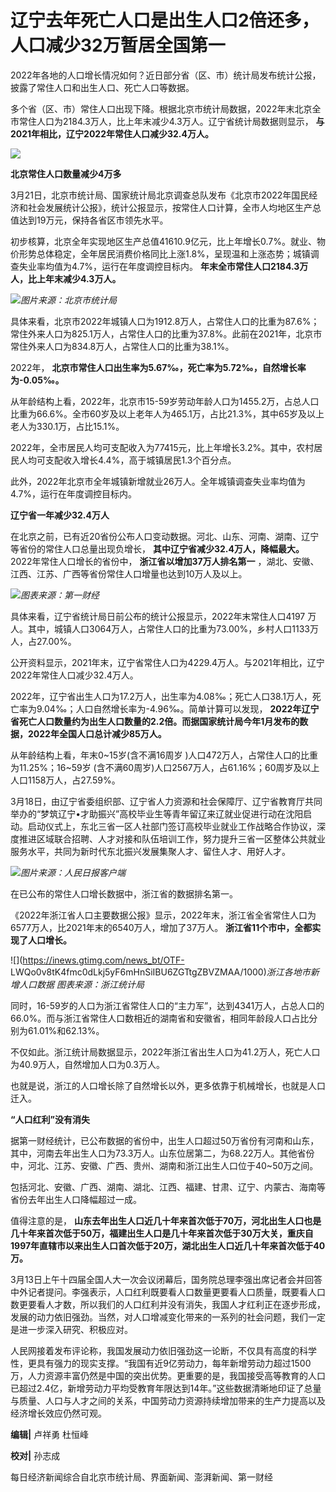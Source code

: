 # 辽宁去年死亡人口是出生人口2倍还多，人口减少32万暂居全国第一

2022年各地的人口增长情况如何？近日部分省（区、市）统计局发布统计公报，披露了常住人口和出生人口、死亡人口等数据。

多个省（区、市）常住人口出现下降。根据北京市统计局数据，2022年末北京全市常住人口为2184.3万人，比上年末减少4.3万人。辽宁省统计局数据则显示，
**与2021年相比，辽宁2022年常住人口减少32.4万人。**

![](https://inews.gtimg.com/news_bt/OKozNANBainekOzRiz_uxhaDXo7-ElW0nlnGen1TXAUmUAA/1000)

**北京常住人口数量减少4万多**

3月21日，北京市统计局、国家统计局北京调查总队发布《北京市2022年国民经济和社会发展统计公报》，统计公报显示，按常住人口计算，全市人均地区生产总值达到19万元，保持各省区市领先水平。

初步核算，北京全年实现地区生产总值41610.9亿元，比上年增长0.7%。就业、物价形势总体稳定，全年居民消费价格同比上涨1.8%，呈现温和上涨态势；城镇调查失业率均值为4.7%，运行在年度调控目标内。
**年末全市常住人口2184.3万人，比上年末减少4.3万人。**

![](https://inews.gtimg.com/news_bt/O7CcEIGZuZQIiSjAJDRRRC5OMI9BoeuYFDmBSw16bQqC0AA/1000)_图片来源：北京市统计局_

具体来看，北京市2022年城镇人口为1912.8万人，占常住人口的比重为87.6%；常住外来人口为825.1万人，占常住人口的比重为37.8%。此前在2021年，北京市常住外来人口为834.8万人，占常住人口的比重为38.1%。

2022年， **北京市常住人口出生率为5.67‰，死亡率为5.72‰，自然增长率为-0.05‰。**

从年龄结构上看，2022年，北京市15-59岁劳动年龄人口为1455.2万，占总人口比重为66.6%。全市60岁及以上老年人为465.1万，占比21.3%，其中65岁及以上老人为330.1万，占比15.1%。

2022年，全市居民人均可支配收入为77415元，比上年增长3.2%。其中，农村居民人均可支配收入增长4.4%，高于城镇居民1.3个百分点。

此外，2022年北京市全年城镇新增就业26万人。全年城镇调查失业率均值为4.7%，运行在年度调控目标内。

**辽宁省一年减少32.4万人**

在北京之前，已有近20省份公布人口变动数据。河北、山东、河南、湖南、辽宁等省份的常住人口总量出现负增长， **其中辽宁省减少32.4万人，降幅最大。**
2022年常住人口增长的省份中， **浙江省以增加37万人排名第一** ，湖北、安徽、江西、江苏、广西等省份常住人口增量也达到10万人及以上。

![](https://inews.gtimg.com/news_bt/OxN1h1HFAqIeDFE3I6sh6uBCMTh252gdxU1LcZ8UophjQAA/1000)_图表来源：第一财经_

具体来看，辽宁省统计局日前公布的统计公报显示，2022年末常住人口4197
万人。其中，城镇人口3064万人，占常住人口的比重为73.00%，乡村人口1133万人，占27.00%。

公开资料显示，2021年末，辽宁省常住人口为4229.4万人。与2021年相比，辽宁2022年常住人口减少32.4万人。

2022年，辽宁省出生人口为17.2万人，出生率为4.08‰；死亡人口38.1万人，死亡率为9.04‰；人口自然增长率为-4.96‰。简单计算可以发现，
**2022年辽宁省死亡人口数量约为出生人口数量的2.2倍。而据国家统计局今年1月发布的数据，2022年全国人口总计减少85万人。**

从年龄结构上看，年末0~15岁(含不满16周岁 )人口472万人，占常住人口的比重为11.25%；16~59岁
(含不满60周岁)人口2567万人，占61.16%；60周岁及以上人口1158万人，占27.59%。

3月18日，由辽宁省委组织部、辽宁省人力资源和社会保障厅、辽宁省教育厅共同举办的“梦筑辽宁•才助振兴”高校毕业生等青年留辽来辽就业促进行动在沈阳启动。启动仪式上，东北三省一区人社部门签订高校毕业就业工作战略合作协议，深度推进区域联合招聘、人才对接和队伍培训工作，努力提升三省一区整体公共就业服务水平，共同为新时代东北振兴发展集聚人才、留住人才、用好人才。

![](https://inews.gtimg.com/news_bt/OFOTPb75pD5OtzPmh_LGeX5dMbjZoed3gLyLXcr74KuGYAA/1000)_图片来源：人民日报客户端_

在已公布的常住人口增长数据中，浙江省的数据排名第一。

《2022年浙江省人口主要数据公报》显示，2022年末，浙江省全省常住人口为6577万人，比2021年末的6540万人，增加了37万人。
**浙江省11个市中，全都实现了人口增长。**

![](https://inews.gtimg.com/news_bt/OTF-
LWQo0v8tK4fmc0dLkj5yF6mHnSiIBU6ZGTtgZBVZMAA/1000)_浙江各地市新增人口数据 图表来源：浙江统计局_

同时，16-59岁的人口为浙江省常住人口的“主力军”，达到4341万人，占总人口的66.0%。而与浙江省常住人口数相近的湖南省和安徽省，相同年龄段人口占比分别为61.01%和62.13%。

不仅如此。浙江统计局数据显示，2022年浙江省出生人口为41.2万人，死亡人口为40.9万人，自然增加人口为0.3万人。

也就是说，浙江的人口增长除了自然增长以外，更多依靠于机械增长，也就是人口迁入。

**“人口红利”没有消失**

据第一财经统计，已公布数据的省份中，出生人口超过50万省份有河南和山东，其中，河南去年出生人口为73.3万人。山东位居第二，为68.22万人。其他省份中，河北、江苏、安徽、广西、贵州、湖南和浙江出生人口位于40~50万之间。

包括河北、安徽、广西、湖南、湖北、江西、福建、甘肃、辽宁、内蒙古、海南等省份去年出生人口降幅超过一成。

值得注意的是，
**山东去年出生人口近几十年来首次低于70万，河北出生人口也是几十年来首次低于50万，福建出生人口是几十年来首次低于30万大关，重庆自1997年直辖市以来出生人口首次低于20万，湖北出生人口近几十年来首次低于40万。**

3月13日上午十四届全国人大一次会议闭幕后，国务院总理李强出席记者会并回答中外记者提问。李强表示，人口红利既要看人口数量更要看人口质量，既要看人口数更要看人才数，所以我们的人口红利并没有消失，我国人才红利正在逐步形成，发展的动力依旧强劲。当然，对人口增减变化带来的一系列的社会问题，我们一定是进一步深入研究、积极应对。

人民网接着发布评论称，我国发展动力依旧强劲这一论断，不仅具有高度的科学性，更具有强力的现实支撑。“我国有近9亿劳动力，每年新增劳动力超过1500万，人力资源丰富仍然是中国的突出优势。更重要的是，我国接受高等教育的人口已超过2.4亿，新增劳动力平均受教育年限达到14年。”这些数据清晰地印证了总量与质量、人口与人才之间的关系，中国劳动力资源持续增加带来的生产力提高以及经济增长效应仍然可观。

**编辑|** 卢祥勇 杜恒峰

**校对|** 孙志成

每日经济新闻综合自北京市统计局、界面新闻、澎湃新闻、第一财经


